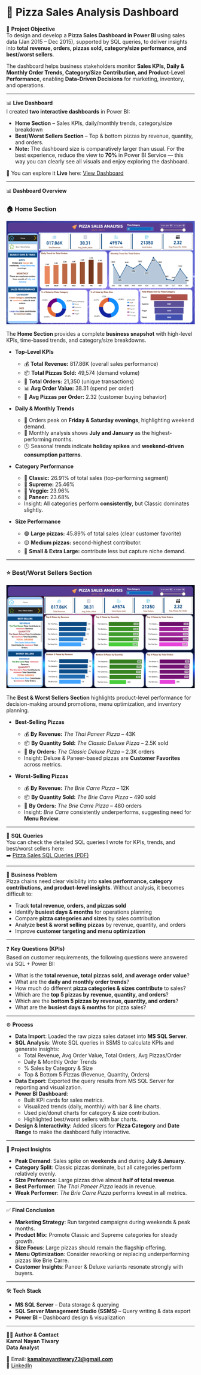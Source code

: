 # 🍕 Pizza Sales Analysis Dashboard

📌 **Project Objective**  
To design and develop a **Pizza Sales Dashboard in Power BI** using sales data (Jan 2015 – Dec 2015), supported by SQL queries, to deliver insights into **total revenue, orders, pizzas sold, category/size performance, and best/worst sellers**.  

The dashboard helps business stakeholders monitor **Sales KPIs, Daily & Monthly Order Trends, Category/Size Contribution, and Product-Level Performance**, enabling **Data-Driven Decisions** for marketing, inventory, and operations.  

---

📊 **Live Dashboard**  
I created **two interactive dashboards** in Power BI:  
- **Home Section** – Sales KPIs, daily/monthly trends, category/size breakdown  
- **Best/Worst Sellers Section** – Top & bottom pizzas by revenue, quantity, and orders.
- **Note:** The dashboard size is comparatively larger than usual. For the best experience, reduce the view to **70%** in Power BI Service — this way you can clearly see all visuals and enjoy exploring the dashboard.
  
🔗 You can explore it **Live** here: [View Dashboard](https://app.powerbi.com/view?r=eyJrIjoiZWY0ZmViMmItNzlhZS00YjVhLTljNDktY2U3ZWRmYjg2N2IzIiwidCI6ImNhZDFhYWU2LTc3MjEtNGE2Yy05ZWM3LWY1MWQ4YTJkYjY5NiJ9)  

---

📊 **Dashboard Overview**  
### 🏠 Home Section  
![Home Section](https://github.com/KamalNayanTiwary/Pizza-Sales-Analysis-Dashboard/blob/main/Snapshot%20of%20the%20Dashboard%20(Home).png)  

The **Home Section** provides a complete **business snapshot** with high-level KPIs, time-based trends, and category/size breakdowns.  

- **Top-Level KPIs**  
  - 💰 **Total Revenue:** 817.86K (overall sales performance)  
  - 📦 **Total Pizzas Sold:** 49,574 (demand volume)  
  - 🛒 **Total Orders:** 21,350 (unique transactions)  
  - 📊 **Avg Order Value:** 38.31 (spend per order)  
  - 🍕 **Avg Pizzas per Order:** 2.32 (customer buying behavior)  

- **Daily & Monthly Trends**  
  - 📅 Orders peak on **Friday & Saturday evenings**, highlighting weekend demand.  
  - 📆 Monthly analysis shows **July and January** as the highest-performing months.  
  - 🕒 Seasonal trends indicate **holiday spikes** and **weekend-driven consumption patterns**.  

- **Category Performance**  
  - 🍕 **Classic:** 26.91% of total sales (top-performing segment)  
  - 🍕 **Supreme:** 25.46%  
  - 🥗 **Veggie:** 23.96%  
  - 🧀 **Paneer:** 23.68%  
  - Insight: All categories perform **consistently**, but Classic dominates slightly.  

- **Size Performance**  
  - 🟢 **Large pizzas:** 45.89% of total sales (clear customer favorite)  
  - 🟡 **Medium pizzas:** second-highest contributor.  
  - 🔵 **Small & Extra Large:** contribute less but capture niche demand.  

---

### ⭐ Best/Worst Sellers Section  
![Best Sellers Section](https://github.com/KamalNayanTiwary/Pizza-Sales-Analysis-Dashboard/blob/main/Snapshot%20of%20the%20Dashboard%20(B-W-Seller).png)  

The **Best & Worst Sellers Section** highlights product-level performance for decision-making around promotions, menu optimization, and inventory planning.  

- **Best-Selling Pizzas**  
  - 💰 **By Revenue:** *The Thai Paneer Pizza* – 43K  
  - 📦 **By Quantity Sold:** *The Classic Deluxe Pizza* – 2.5K sold  
  - 🛒 **By Orders:** *The Classic Deluxe Pizza* – 2.3K orders  
  - Insight: Deluxe & Paneer-based pizzas are **Customer Favorites** across metrics.  

- **Worst-Selling Pizzas**  
  - 💰 **By Revenue:** *The Brie Carre Pizza* – 12K  
  - 📦 **By Quantity Sold:** *The Brie Carre Pizza* – 490 sold  
  - 🛒 **By Orders:** *The Brie Carre Pizza* – 480 orders  
  - Insight: *Brie Carre* consistently underperforms, suggesting need for **Menu Review**.  

---

📄 **SQL Queries**  
You can check the detailed SQL queries I wrote for KPIs, trends, and best/worst sellers here:  
➡️ [Pizza Sales SQL Queries (PDF)](https://github.com/KamalNayanTiwary/Pizza-Sales-Analysis-Dashboard/blob/main/PIZZA%20SALES%20SQL%20QUERIES%20by%20Kamal.pdf)

---

🚨 **Business Problem**  
Pizza chains need clear visibility into **sales performance, category contributions, and product-level insights**. Without analysis, it becomes difficult to:  

- Track **total revenue, orders, and pizzas sold**  
- Identify **busiest days & months** for operations planning  
- Compare **pizza categories and sizes** by sales contribution  
- Analyze **best & worst selling pizzas** by revenue, quantity, and orders  
- Improve **customer targeting and menu optimization**  

---

❓ **Key Questions (KPIs)**  
Based on customer requirements, the following questions were answered via SQL + Power BI:  

- What is the **total revenue, total pizzas sold, and average order value**?  
- What are the **daily and monthly order trends**?  
- How much do different **pizza categories & sizes contribute** to sales?  
- Which are the **top 5 pizzas by revenue, quantity, and orders**?  
- Which are the **bottom 5 pizzas by revenue, quantity, and orders**?  
- What are the **busiest days & months** for pizza sales?  

---

⚙️ **Process**  

- **Data Import**: Loaded the raw pizza sales dataset into **MS SQL Server**.  
- **SQL Analysis**: Wrote SQL queries in SSMS to calculate KPIs and generate insights:  
  - Total Revenue, Avg Order Value, Total Orders, Avg Pizzas/Order  
  - Daily & Monthly Order Trends  
  - % Sales by Category & Size  
  - Top & Bottom 5 Pizzas (Revenue, Quantity, Orders)  
- **Data Export**: Exported the query results from MS SQL Server for reporting and visualization.  
- **Power BI Dashboard**:  
  - Built KPI cards for sales metrics.  
  - Visualized trends (daily, monthly) with bar & line charts.  
  - Used pie/donut charts for category & size contribution.  
  - Highlighted best/worst sellers with bar charts.  
- **Design & Interactivity**: Added slicers for **Pizza Category** and **Date Range** to make the dashboard fully interactive.  

---

🔎 **Project Insights**  

- **Peak Demand**: Sales spike on **weekends** and during **July & January**.  
- **Category Split**: Classic pizzas dominate, but all categories perform relatively evenly.  
- **Size Preference**: Large pizzas drive almost **half of total revenue**.  
- **Best Performer**: *The Thai Paneer Pizza* leads in revenue.  
- **Weak Performer**: *The Brie Carre Pizza* performs lowest in all metrics.  

---

✅ **Final Conclusion**  

- **Marketing Strategy**: Run targeted campaigns during weekends & peak months.  
- **Product Mix**: Promote Classic and Supreme categories for steady growth.  
- **Size Focus**: Large pizzas should remain the flagship offering.  
- **Menu Optimization**: Consider reworking or replacing underperforming pizzas like Brie Carre.  
- **Customer Insights**: Paneer & Deluxe variants resonate strongly with buyers.  

---

🛠️ **Tech Stack**  
- **MS SQL Server** – Data storage & querying  
- **SQL Server Management Studio (SSMS)** – Query writing & data export  
- **Power BI** – Dashboard design & visualization  

---

👨‍💻 **Author & Contact**  
**Kamal Nayan Tiwary**  
**Data Analyst**  

📧 Email: **kamalnayantiwary73@gmail.com**  
🔗 [LinkedIn](https://www.linkedin.com/in/kamal-nayan-tiwary-2022-2026-/)  

